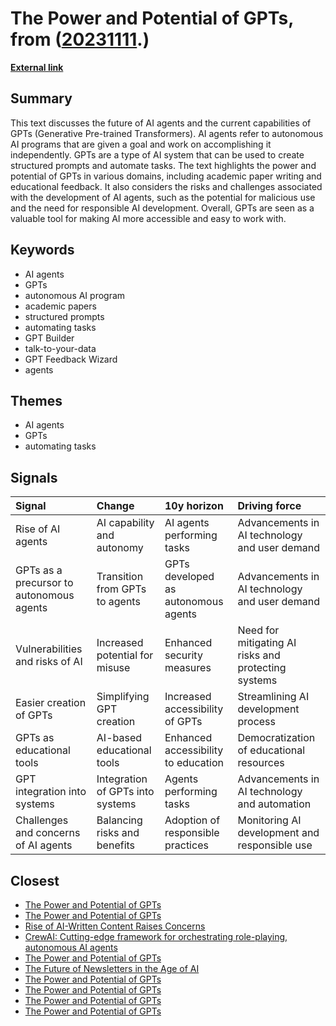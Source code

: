 # __The Power and Potential of GPTs__, from ([20231111](https://kghosh.substack.com/p/20231111).)

__[External link](https://www.oneusefulthing.org/p/almost-an-agent-what-gpts-can-do)__



## Summary

This text discusses the future of AI agents and the current capabilities of GPTs (Generative Pre-trained Transformers). AI agents refer to autonomous AI programs that are given a goal and work on accomplishing it independently. GPTs are a type of AI system that can be used to create structured prompts and automate tasks. The text highlights the power and potential of GPTs in various domains, including academic paper writing and educational feedback. It also considers the risks and challenges associated with the development of AI agents, such as the potential for malicious use and the need for responsible AI development. Overall, GPTs are seen as a valuable tool for making AI more accessible and easy to work with.

## Keywords

* AI agents
* GPTs
* autonomous AI program
* academic papers
* structured prompts
* automating tasks
* GPT Builder
* talk-to-your-data
* GPT Feedback Wizard
* agents

## Themes

* AI agents
* GPTs
* automating tasks

## Signals

| Signal                                   | Change                           | 10y horizon                         | Driving force                                       |
|:-----------------------------------------|:---------------------------------|:------------------------------------|:----------------------------------------------------|
| Rise of AI agents                        | AI capability and autonomy       | AI agents performing tasks          | Advancements in AI technology and user demand       |
| GPTs as a precursor to autonomous agents | Transition from GPTs to agents   | GPTs developed as autonomous agents | Advancements in AI technology and user demand       |
| Vulnerabilities and risks of AI          | Increased potential for misuse   | Enhanced security measures          | Need for mitigating AI risks and protecting systems |
| Easier creation of GPTs                  | Simplifying GPT creation         | Increased accessibility of GPTs     | Streamlining AI development process                 |
| GPTs as educational tools                | AI-based educational tools       | Enhanced accessibility to education | Democratization of educational resources            |
| GPT integration into systems             | Integration of GPTs into systems | Agents performing tasks             | Advancements in AI technology and automation        |
| Challenges and concerns of AI agents     | Balancing risks and benefits     | Adoption of responsible practices   | Monitoring AI development and responsible use       |

## Closest

* [The Power and Potential of GPTs](a7a5e8b41b65f1390a0098e577dbea46)
* [The Power and Potential of GPTs](a7a5e8b41b65f1390a0098e577dbea46)
* [Rise of AI-Written Content Raises Concerns](dcb77b655838bfb2e77e5440c5b3a3b5)
* [CrewAI: Cutting-edge framework for orchestrating role-playing, autonomous AI agents](543adbc464aef62641d41e2cb77fac21)
* [The Power and Potential of GPTs](a7a5e8b41b65f1390a0098e577dbea46)
* [The Future of Newsletters in the Age of AI](36708cd749aea907043cfc74cbaa3847)
* [The Power and Potential of GPTs](a7a5e8b41b65f1390a0098e577dbea46)
* [The Power and Potential of GPTs](a7a5e8b41b65f1390a0098e577dbea46)
* [The Power and Potential of GPTs](a7a5e8b41b65f1390a0098e577dbea46)
* [The Power and Potential of GPTs](a7a5e8b41b65f1390a0098e577dbea46)
